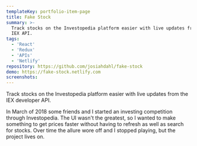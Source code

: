 ```yaml
---
templateKey: portfolio-item-page
title: Fake Stock
summary: >-
  Track stocks on the Investopedia platform easier with live updates from the
  IEX API.
tags:
  - 'React'
  - 'Redux'
  - 'APIs'
  - 'Netlify'
repository: https://github.com/josiahdahl/fake-stock
demo: https://fake-stock.netlify.com
screenshots:
---
```

Track stocks on the Investopedia platform easier with live updates from the IEX developer API.



In March of 2018 some friends and I started an investing competition through Investopedia. The UI wasn't the greatest, so I wanted to make something to get prices faster without having to refresh as well as search for stocks. Over time the allure wore off and I stopped playing, but the project lives on.
